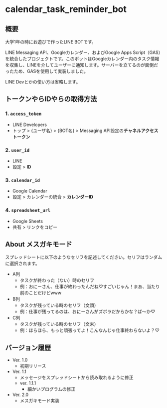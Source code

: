 # calendar_task_reminder_bot

## 概要

大学1年の時にお遊びで作ったLINE BOTです。

LINE Messaging API、Googleカレンダー、およびGoogle Apps Script（GAS）を統合したプロジェクトです。このボットはGoogleカレンダー内のタスク情報を収集し、LINEを介してユーザーに通知します。サーバーを立てるのが面倒だったため、GASを使用して実装しました。

LINE Devとかの使い方は省略します。

## トークンやらIDやらの取得方法

### 1. `access_token`

- LINE Developers
- トップ > {ユーザ名} > {BOT名} > Messaging API設定の**チャネルアクセストークン**

### 2. `user_id`

- LINE
- 設定 > **ID**

### 3. `calendar_id`

- Google Calendar
- 設定 > カレンダーの統合 > **カレンダーID**

### 4. `spreadsheet_url`

- Google Sheets
- 共有 > リンクをコピー

## About メスガキモード

スプレッドシートに以下のようなセリフを記述してください。セリフはランダムに選択されます。

- A列
  - タスクが終わった（ない）時のセリフ
  - 例：おにーさん、仕事が終わったんだね♡すごいじゃん！まあ、当たり前のことだけどwww
- B列
  - タスクが残っている時のセリフ（文頭）
  - 例：仕事が残ってるのは、おにーさんがズボラだからかな？ば〜か♡
- C列
  - タスクが残っている時のセリフ（文末）
  - 例：ほらほら、もっと頑張ってよ！こんなんじゃ仕事終わらないよ？♡

## バージョン履歴

- Ver. 1.0
  - 初期リリース
- Ver. 1.1
  - メッセージをスプレッドシートから読み取れるように修正
  - ver. 1.1.1
    - 細かいプログラムの修正
- Ver. 2.0
  - メスガキモード実装
